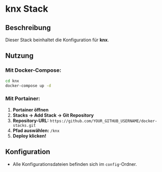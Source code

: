 # knx Stack
## Beschreibung
Dieser Stack beinhaltet die Konfiguration für **knx**.

## Nutzung
### Mit Docker-Compose:
```bash
cd knx
docker-compose up -d
```

### Mit Portainer:
1. **Portainer öffnen**
2. **Stacks → Add Stack → Git Repository**
3. **Repository-URL:** `https://github.com/YOUR_GITHUB_USERNAME/docker-stacks.git`
4. **Pfad auswählen:** `/knx`
5. **Deploy klicken!**

## Konfiguration
- Alle Konfigurationsdateien befinden sich im `config`-Ordner.
